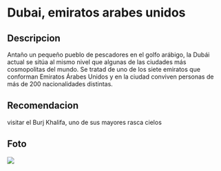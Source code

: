 # Dubai, emiratos arabes unidos

## Descripcion
Antaño un pequeño pueblo de pescadores en el golfo arábigo, la Dubái actual se sitúa al mismo nivel que algunas de las ciudades más cosmopolitas del mundo. Se tratad de uno de los siete emiratos que conforman Emiratos Árabes Unidos y en la ciudad conviven personas de más de 200 nacionalidades distintas.

## Recomendacion
visitar el Burj Khalifa, uno de sus mayores rasca cielos

## Foto
![](https://dubai-emiratos-arabes-unidos/4j5mn43km)
